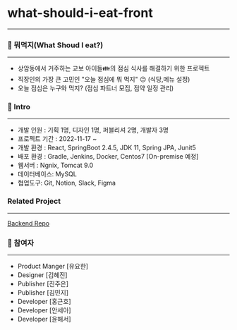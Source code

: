 # what-should-i-eat-front

---

### :cake: 뭐먹지(What Shoud I eat?)

---

- 상암동에서 거주하는 교보 아이들:family:의 점심 식사를 해결하기 위한 프로젝트
- 직장인의 가장 큰 고민인 "오늘 점심에 뭐 먹지" :neutral_face: (식당,메뉴 설정)
- 오늘 점심은 누구와 먹지? (점심 파트너 모집, 점약 일정 관리)

### :memo: Intro

---

- 개발 인원 : 기획 1명, 디자인 1명, 퍼블리셔 2명, 개발자 3명
- 프로젝트 기간 : 2022-11-17 ~
- 개발 환경 : React, SpringBoot 2.4.5, JDK 11, Spring JPA, Junit5
- 배포 환경 : Gradle, Jenkins, Docker, Centos7 [On-premise 예정]
- 웹서버 : Ngnix, Tomcat 9.0
- 데이터베이스: MySQL
- 협업도구: Git, Notion, Slack, Figma

### Related Project

---

[Backend Repo](https://github.com/Geunho-Hong/what-should-i-eat)

### :raising_hand: 참여자

---

- Product Manger [유요한]
- Designer [김혜진]
- Publisher [진주은]
- Publisher [김민지]
- Developer [홍근호]
- Developer [안세아]
- Developer [윤해서]
